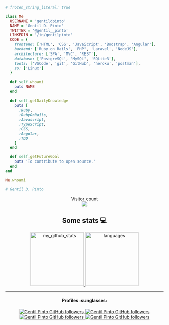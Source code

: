 <!--<p align="center">
    <img src="https://media.giphy.com/media/MeJgB3yMMwIaHmKD4z/giphy.gif" width="30%">
    WEB = 'https://gentilpinto.github.io/my-page/'
</p>-->

```ruby
# frozen_string_literal: true

class Me
  USERNAME = 'gentildpinto'
  NAME = 'Gentil D. Pinto'
  TWITTER = '@gentil__pinto'
  LINKEDIN = '/in/gentilpinto'
  CODE = {
    frontend: ['HTML', 'CSS', 'JavaScript', 'Boostrap', 'Angular'],
    backend: ['Ruby on Rails', 'PHP', 'Laravel', 'NodeJS'],
    architecture: ['SPA', 'MVC', 'REST'],
    database: ['PostgreSQL', 'MySQL', 'SQLite3'],
    tools: ['VSCode', 'git', 'GitHub', 'heroku', 'postman'],
    so: ['Linux']
  }
    
  def self.whoami
    puts NAME
  end
    
  def self.getDailyKnowledge
    puts [
      :Ruby,
      :RubyOnRails,
      :Javascript,
      :TypeScript,
      :CSS,
      :Angular,
      :TDD
    ]
  end

  def self.getFutureGoal
    puts 'To contribute to open source.'
  end
end

Me.whoami

# Gentil D. Pinto
```

<p align="center"> 
  Visitor count<br>
  <img src="https://profile-counter.glitch.me/gentildpinto/count.svg" />
</p>

<h2 align="center">Some stats 💻</h2>
<!-- status codes -->
<a align="center" href="https://arshiamidos.github.io">
    <p align="center">
    <img src="https://github-readme-stats.vercel.app/api?username=gentildpinto&show_icons=true&theme=dracula" alt="my_github_stats" height="170" />&nbsp;<img src="https://github-readme-stats.vercel.app/api/top-langs/?username=gentildpinto&layout=compact&theme=dracula" alt="languages" height="170">
    </p>
</a>

---

<!--<h4 align="center">Languages & Tools :computer: </h4>
<p align="center">
<img src="https://devicon.dev/devicon.git/icons/php/php-original.svg" width="25px" height="25px"/>
<img src="https://devicon.dev/devicon.git/icons/ruby/ruby-original.svg" width="25px" height="25px"/>
<img src="https://devicon.dev/devicon.git/icons/typescript/typescript-original.svg" width="25px" height="25px"/>
<img src="https://devicon.dev/devicon.git/icons/javascript/javascript-original.svg" width="25px" height="25px"/>
<img src="https://devicon.dev/devicon.git/icons/nodejs/nodejs-original.svg" width="25px" height="25px"/>
<img src="https://devicon.dev/devicon.git/icons/angularjs/angularjs-original.svg" width="25px" height="25px"/>
<img src="https://devicon.dev/devicon.git/icons/linux/linux-original.svg" width="25px" height="25px"/>
<img src="https://devicon.dev/devicon.git/icons/git/git-original.svg" width="25px" height="25px"/>
<img src="https://devicon.dev/devicon.git/icons/github/github-original.svg" width="25px" height="25px"/>
</p>-->

<h4 align="center">Profiles :sunglasses:</h4>
<p align="center">
  <a href="https://gentilpinto.github.io/my-page/">
    <img alt="Gentil Pinto GitHub followers" src="https://img.shields.io/badge/-Github-000?style=flat-circle&logo=Github&logoColor=white&link=https://gentilpinto.github.io/my-page/">
  </a>
  
  <!--<a href="https://www.facebook.com/gentil.pinto2">
    <img alt="Gentil Pinto GitHub followers" src="https://img.shields.io/badge/-facebook-blue?style=flat-circle&logo=Facebook&logoColor=white&link=https://www.facebook.com/gentil.pinto2">
  </a>-->
  
  <a href="https://twitter.com/gentil__pinto">
    <img alt="Gentil Pinto GitHub followers" src="https://img.shields.io/badge/-twitter-blue?style=flat-circle&logo=Twitter&logoColor=white&link=https://twitter.com/GentilDev">
  </a>
  
  <a href="https://www.linkedin.com/in/gentilpinto/">
    <img alt="Gentil Pinto GitHub followers" src="https://img.shields.io/badge/-LinkedIn-blue?style=flat-circle&logo=Linkedin&logoColor=white&link=https://www.linkedin.com/in/gentilpinto/">
  </a>
  
  <a href="mailto:gentil.pinto.dev@gmail.com">
    <img alt="Gentil Pinto GitHub followers" src="https://img.shields.io/badge/-Gmail-c14438?style=flat-circle&logo=Gmail&logoColor=white&link=mailto:gentil.pinto.dev@gmail.com">
  </a>
  
  <!--<a href="https://www.codewars.com/users/GentilPinto/badges/micro">
    <img alt="Gentil Pinto Codewars" src="https://www.codewars.com/users/GentilPinto/badges/micro">
  </a>-->
</p>

<!--
- Thanks for visiting. :heart: and Follow me !! :smile:
**GentilPinto/GentilPinto** is a ✨ _special_ ✨ repository because its `README.md` (this file) appears on your GitHub profile.

Here are some ideas to get you started:

- 🔭 I’m currently working on ...
- 🌱 I’m currently learning ...
- 👯 I’m looking to collaborate on ...
- 🤔 I’m looking for help with ...
- 💬 Ask me about ...
- 📫 How to reach me: ...
- 😄 Pronouns: ...
- ⚡ Fun fact: ...
-->
